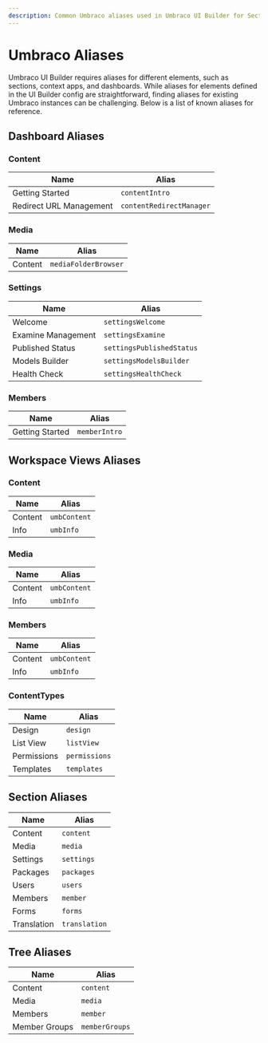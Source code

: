 ```yaml
---
description: Common Umbraco aliases used in Umbraco UI Builder for Sections, Dashboards, Workspace Views, and Trees.
---
```


# Umbraco Aliases

Umbraco UI Builder requires aliases for different elements, such as sections, context apps, and dashboards. While aliases for elements defined in the UI Builder config are straightforward, finding aliases for existing Umbraco instances can be challenging. Below is a list of known aliases for reference.

## Dashboard Aliases

### Content

| Name | Alias |
| -- | -- |
| Getting Started | `contentIntro` |
| Redirect URL Management | `contentRedirectManager` |

### Media

| Name | Alias |
| -- | -- |
| Content | `mediaFolderBrowser` |

### Settings

| Name | Alias |
| -- | -- |
| Welcome | `settingsWelcome` |
| Examine Management | `settingsExamine` |
| Published Status | `settingsPublishedStatus` |
| Models Builder | `settingsModelsBuilder` |
| Health Check | `settingsHealthCheck` |

### Members

| Name | Alias |
| -- | -- |
| Getting Started | `memberIntro` |

## Workspace Views Aliases

### Content

| Name | Alias |
| -- | -- |
| Content | `umbContent` |
| Info | `umbInfo` |

### Media

| Name | Alias |
| -- | -- |
| Content | `umbContent` |
| Info | `umbInfo` |

### Members

| Name | Alias |
| -- | -- |
| Content | `umbContent` |
| Info | `umbInfo` |

### ContentTypes

| Name | Alias |
| -- | -- |
| Design | `design` |
| List View | `listView` |
| Permissions | `permissions` |
| Templates | `templates` |

## Section Aliases

| Name | Alias |
| -- | -- |
| Content | `content` |
| Media | `media` |
| Settings | `settings` |
| Packages | `packages` |
| Users | `users` |
| Members | `member` |
| Forms | `forms` |
| Translation | `translation` |

## Tree Aliases

| Name | Alias |
| -- | -- |
| Content | `content` |
| Media | `media` |
| Members | `member` |
| Member Groups | `memberGroups` |
